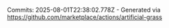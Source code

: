 Commits: 2025-08-01T22:38:02.778Z - Generated via https://github.com/marketplace/actions/artificial-grass
<br>
